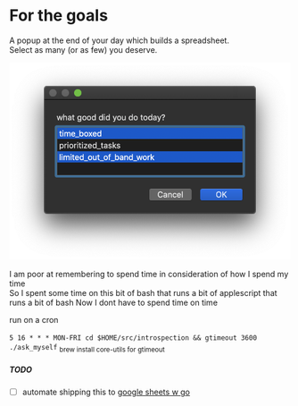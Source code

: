 # For the goals
  
A popup at the end of your day which builds a spreadsheet.  
Select as many (or as few) you deserve.  
  
![demo](./images/in_action.png)  
  
I am poor at remembering to spend time in consideration of how I spend my time  
So I spent some time on this bit of bash that runs a bit of applescript that runs a bit of bash
Now I dont have to spend time on time
  
  
  
run on a cron
  
`5 16 * * * MON-FRI cd $HOME/src/introspection && gtimeout 3600 ./ask_myself`
<sub>brew install core-utils for gtimeout</sub>
  
##### TODO  
- [ ] automate shipping this to [google sheets w go](https://developers.google.com/sheets/api/quickstart/go)
